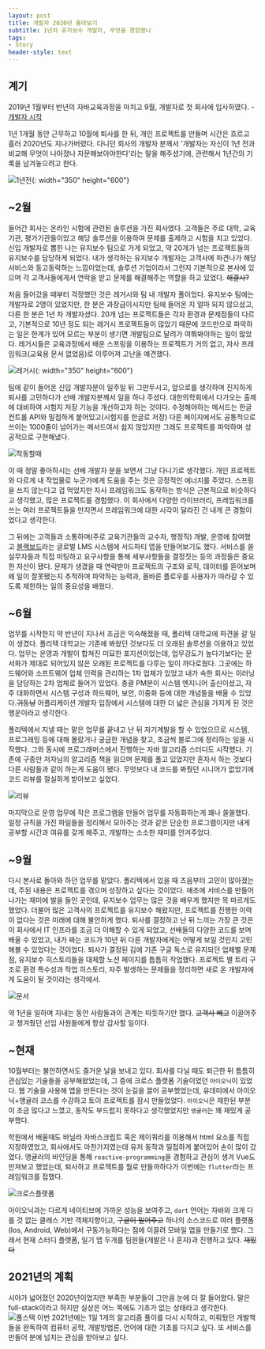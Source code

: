 ```yaml
---
layout: post
title: 개발자 2020년 돌아보기
subtitle: 1년차 유지보수 개발자, 무엇을 경험했나
tags:
- Story
header-style: text
---
```



## 계기

2019년 1월부터 반년의 자바교육과정을 마치고 9월, 개발자로 첫 회사에 입사하였다. - [개발자 시작](/2019/09/10/개발-시작의-이유)

1년 1개월 동안 근무하고 10월에 퇴사를 한 뒤, 개인 프로젝트를 만들며 시간은 흐르고 흘러 2020년도 지나가버렸다.
다니던 회사의 개발자 분께서 '개발자는 자신이 1년 전과 비교해 무엇이 나아졌나 자문해보아야한다'라는 말을 해주셨기에,
관련해서 1년간의 기록을 남겨놓으려고 한다.

![1년전](/img/in-post/story/2020/1year_ago.jpg){: width="350" height="600"}

## ~2월

들어간 회사는 온라인 시험에 관련된 솔루션을 가진 회사였다. 고객들은 주로 대학, 교육기관, 평가기관들이었고 해당 솔루션을 이용하여
문제를 출제하고 시험을 치고 있었다.
신입 개발자로 뽑힌 나는 유지보수 팀으로 가게 되었고, 약 20개가 넘는 프로젝트들의 유지보수를 담당하게 되었다.
내가 생각하는 유지보수 개발자는 고객사에 파견나가 해당 서비스와 동고동락하는 느낌이었는데, 솔루션 기업이라서 그런지 기본적으로 본사에 있으며
각 고객사들에게서 연락을 받고 문제를 해결해주는 역할을 하고 있었다. ~~해결사?~~

처음 들어갔을 때부터 걱정했던 것은 레거시와 팀 내 개발자 풀이었다. 유지보수 팀에는 개발자로 2명이 있었지만, 한 분은 과장급이시지만 팀에 들어온 지 
얼마 되지 않으셨고, 다른 한 분은 1년 차 개발자셨다. 20개 넘는 프로젝트들은 각자 환경과 문제점들이 다르고, 기본적으로 10년 정도 되는 레거시 
프로젝트들이 많았기 때문에 코드만으로 파악하는 일은 한계가 있어 모르는 부분이 생기면 개발팀으로 달려가 여쭤봐야하는 일이 많았다. 
레거시들은 교육과정에서 배운 스프링을 이용하는 프로젝트가 거의 없고, 자사 프레임워크(교육용 문서 없었음)로 이루어져 고난을 예견했다.

![레거시](/img/in-post/story/2020/legacy.jpg){: width="350" height="600"}

팀에 같이 들어온 신입 개발자분이 일주일 뒤 그만두시고, 앞으로를 생각하며 진지하게 퇴사를 고민하다가 선배 개발자분께서 일을 하나 주셨다.
대한의학회에서 다가오는 출제에 대비하여 시험지 저장 기능을 개선하고자 하는 것이다.
수정해야하는 메서드는 한글 컨트롤 API와 밀접하게 붙어있고(시험지를 한글로 저장) 다른 페이지에서도 공통적으로 쓰이는 1000줄이 넘어가는 메서드여서
쉽지 않았지만 그래도 프로젝트를 파악하며 성공적으로 구현해냈다.

![작동할때](/img/in-post/story/2020/when_work.jpg)

이 때 정말 좋아하시는 선배 개발자 분을 보면서 그냥 다니기로 생각했다. 개인 프로젝트와 다르게 내 작업물로 누군가에게 도움을 주는 것은 긍정적인
에너지를 주었다. 스프링을 쓰지 않는다고 겁 먹었지만 자사 프레임워크도 동작하는 방식은 근본적으로 비슷하다고 생각했고, 많은 프로젝트를 경험했다.
이 회사에서 다양한 라이브러리, 프레임워크를 쓰는 여러 프로젝트들을 만지면서 프레임워크에 대한 시각이 달라진 건 내게 큰 경험이었다고 생각한다.

그 뒤에는 고객들과 소통하며(주로 교육기관들의 교수자, 행정직) 개발, 운영에 참여했고 [블랙보드](/2020/02/16/인하대학교-BlackBoard-2차-인증-프로젝트)라는 글로벌 LMS 시스템에 서드파티 앱을 만들어보기도 했다.
서비스를 쓸 실무자들과 직접 미팅하고 요구사항을 통해 세부사항들을 결정짓는 등의 과정들은 중요한 자산이 됐다. 문제가 생겼을 때 연락받아
프로젝트의 구조와 로직, 데이터를 뜯어보며 왜 일이 잘못됐는지 추적하며 파악하는 능력과, 올바른 플로우를 사용자가 따라갈 수 있도록 제한하는 일의 중요성을 배웠다.


## ~6월

업무를 시작한지 약 반년이 지나서 조금은 익숙해졌을 때, 폴리텍 대학교에 파견을 갈 일이 생겼다. 
폴리텍 대학교는 기존에 봐왔던 것보다도 더 오래된 솔루션을 이용하고 있었다.
업무는 운영과 개발이 합쳐진 미묘한 포지션이었는데, 업무강도가 높다기보다는 문서화가 제대로 되어있지 않은 오래된 프로젝트를 다루는 일이 까다로웠다.
그곳에는 하드웨어와 소프트웨어 업체 인력을 관리하는 1차 업체가 있었고 내가 속한 회사는 이러닝을 담당하는 2차 업체로 들어가 있었다.
총괄 PM분이 시스템 엔지니어 출신이셨고, 자주 대화하면서 시스템 구성과 하드웨어, 보안, 이중화 등에 대한 개념들을 배울 수 있었다.~~귀동냥~~
어플리케이션 개발자 입장에서 시스템에 대한 더 넓은 관심을 가지게 된 것은 행운이라고 생각한다. 

폴리텍에서 지낼 때는 맡은 업무를 끝내고 난 뒤 자기계발을 할 수 있었으므로 시스템, 프로그래밍 등에 대해 몰랐거나 궁금한 개념을 찾고, 
조금씩 블로그에 정리하는 일을 시작했다.
그와 동시에 프로그래머스에서 진행하는 자바 알고리즘 스터디도 시작했다. 기존에 구종만 저자님의 알고리즘 책을 읽으며 문제를 풀고 있었지만
혼자서 하는 것보다 다른 사람들과 같이 하는게 도움이 됐다. 무엇보다 내 코드를 봐줬던 시니어가 없었기에 코드 리뷰를 절실하게 받아보고 싶었다.

![리뷰](/img/in-post/story/2020/code_review.jpg)

마지막으로 운영 업무에 작은 프로그램을 만들어 업무를 자동화하는게 꽤나 쏠쏠했다. 일정 규칙을 가진 파일들을 정리해서 모아주는 것과 같은
단순한 프로그램이지만 내게 공부할 시간과 여유를 갖게 해주고, 개발하는 소소한 재미를 안겨주었다.

## ~9월

다시 본사로 돌아와 하던 업무를 맡았다. 폴리텍에서 있을 때 즈음부터 고민이 많아졌는데, 주된 내용은 프로젝트를 겪으며 성장하고 싶다는 것이었다.
애초에 서비스를 만들어나가는 재미에 발을 들인 곳인데, 유지보수 업무는 많은 것을 배우게 했지만 목 마르게도 했었다.
더불어 많은 고객사의 프로젝트를 유지보수 해왔지만, 프로젝트를 진행한 이력이 없다는 것은 미래에 대해 불안하게 했다.
퇴사를 결정하고 난 뒤 느끼는 가장 큰 것은 이 회사에서 IT 인프라를 조금 더 이해할 수 있게 되었고, 선배들의 다양한 코드를 보며 배울 수 있었고, 
내가 짜는 코드가 10년 뒤 다른 개발자에게는 어떻게 보일 것인지 고민해볼 수 있었다는 것이었다.
퇴사가 결정된 김에 기존 구글 독스로 유지되던 업체별 문제점, 유지보수 히스토리들을 대체할 노션 페이지를 틈틈히 작업했다.
프로젝트 별 트리 구조로 환경 특수성과 작업 히스토리, 자주 발생하는 문제들을 정리하면 새로 온 개발자에게 도움이 될 것이라는 생각에서.

![문서](/img/in-post/story/2020/documentation.jpg)

약 1년을 일하며 지내는 동안 사람들과의 관계는 따듯하기만 했다. ~~고객사 빼고~~ 
이끌어주고 챙겨줬던 선임 사원들에게 항상 감사할 일이다.

## ~현재

10월부터는 불안하면서도 즐거운 날을 보내고 있다. 회사를 다닐 때도 퇴근한 뒤 틈틈히 관심있는 기술들을 공부해왔었는데,
그 중에 크로스 플랫폼 기술이었던 `아이오닉`이 있었다. 웹 기술을 사용해 앱을 만든다는 것이 눈길을 끌어 공부했었는데, 유데미에서 아이오닉+앵귤러
코스를 수강하고 토이 프로젝트를 잠시 만들었었다. `아이오닉`은 제한된 부분이 조금 많다고 느꼈고, 동작도 부드럽지 못하다고 생각했었지만
`앵귤러`는 꽤 재밌게 공부했다.

학원에서 배울때도 바닐라 자바스크립트 혹은 제이쿼리를 이용해서 html 요소를 직접 지정하였었고, 회사에서도 마찬가지였는데 
유저 동작과 밀접하게 붙어있어 손이 많이 갔었다. 앵귤러의 바인딩을 통해 `reactive-programming`을 경험하고 
관심이 생겨 Vue도 만져보고 했었는데, 퇴사하고 프로젝트를 뭘로 만들까하다가 이번에는 `flutter`라는 프레임워크를 접했다.

![크로스플랫폼](/img/in-post/story/2020/cross_platform.jpg)

아이오닉과는 다르게 네이티브에 가까운 성능을 보여주고, `dart` 언어는 자바와 크게 다를 것 없는 클래스 기반 객체지향이고,
~~구글이 밀어주고~~ 하나의 소스코드로 여러 플랫폼(Ios, Android, Web)에서 구동가능하다는 점에 이끌려 모바일 앱을 만들기로 했다.
그래서 현재 스터디 플랫폼, 일기 앱 두개를 팀원들(개발은 나 혼자)과 진행하고 있다. ~~재밌다~~

## 2021년의 계획

시야가 넓어졌던 2020년이었지만 부족한 부분들이 그만큼 눈에 더 잘 들어왔다.
말은 full-stack이라고 하지만 실상은 어느 쪽에도 기초가 없는 상태라고 생각한다.
![풀스택](/img/in-post/story/2020/fullstack.png)
이번 2021년에는 1일 1개의 알고리즘 풀이를 다시 시작하고, 미뤄뒀던 개발책들을 완독하여 컴퓨터 공학, 개발방법론, 언어에 대한 기초를 다지고 싶다.
또 서비스를 만들어 분에 넘치는 관심을 받아보고 싶다.

